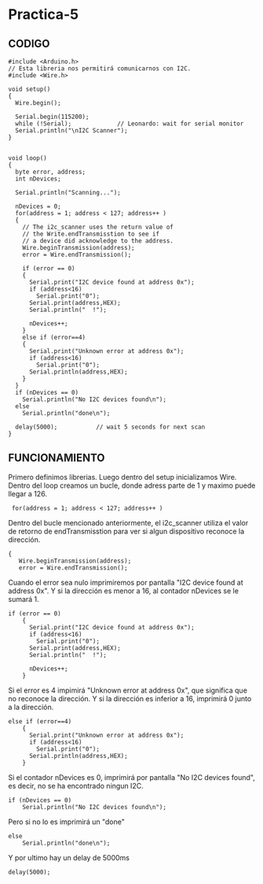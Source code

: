 # Practica-5

## CODIGO
```
#include <Arduino.h>
// Esta libreria nos permitirá comunicarnos con I2C.
#include <Wire.h>

void setup()
{
  Wire.begin();
 
  Serial.begin(115200);
  while (!Serial);             // Leonardo: wait for serial monitor
  Serial.println("\nI2C Scanner");
}
 
 
void loop()
{
  byte error, address;
  int nDevices;
 
  Serial.println("Scanning...");
 
  nDevices = 0;
  for(address = 1; address < 127; address++ )
  {
    // The i2c_scanner uses the return value of
    // the Write.endTransmisstion to see if
    // a device did acknowledge to the address.
    Wire.beginTransmission(address);
    error = Wire.endTransmission();
 
    if (error == 0)
    {
      Serial.print("I2C device found at address 0x");
      if (address<16)
        Serial.print("0");
      Serial.print(address,HEX);
      Serial.println("  !");
 
      nDevices++;
    }
    else if (error==4)
    {
      Serial.print("Unknown error at address 0x");
      if (address<16)
        Serial.print("0");
      Serial.println(address,HEX);
    }    
  }
  if (nDevices == 0)
    Serial.println("No I2C devices found\n");
  else
    Serial.println("done\n");
 
  delay(5000);           // wait 5 seconds for next scan
}
```
## FUNCIONAMIENTO

Primero definimos librerias. Luego dentro del setup inicializamos Wire.
Dentro del loop creamos un bucle, donde adress parte de 1 y maximo puede llegar a 126.
```
 for(address = 1; address < 127; address++ )
 ```
 Dentro del bucle mencionado anteriormente, el i2c_scanner utiliza el valor de retorno de endTransmisstion para ver si algun dispositivo reconoce la dirección.
 ```
 {
    Wire.beginTransmission(address);
    error = Wire.endTransmission();
```
Cuando el error sea nulo imprimiremos por pantalla "I2C device found at address 0x". Y si la dirección es menor a 16, al contador nDevices se le sumará 1.
```
if (error == 0)
    {
      Serial.print("I2C device found at address 0x");
      if (address<16)
        Serial.print("0");
      Serial.print(address,HEX);
      Serial.println("  !");
 
      nDevices++;
    }
```
Si el error es 4 impimirá "Unknown error at address 0x", que significa que no reconoce la dirección. Y si la dirección es inferior a 16, imprimirá 0 junto a la dirección.
```
else if (error==4)
    {
      Serial.print("Unknown error at address 0x");
      if (address<16)
        Serial.print("0");
      Serial.println(address,HEX);
    }
```
Si el contador nDevices es 0, imprimirá por pantalla "No I2C devices found", es decir, no se ha encontrado ningun I2C.
```
if (nDevices == 0)
    Serial.println("No I2C devices found\n");
```
Pero si no lo es imprimirá un "done"
```
else
    Serial.println("done\n");
```
Y por ultimo hay un delay de 5000ms
```
delay(5000);
```
